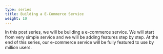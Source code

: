 ```yaml
---
type: series
title: Building a E-Commerce Service
weight: 10
---
```


In this post series, we will be building a e-commerce service. We will start from very simple service and we will be adding features step by step. At the end of this series, our e-commerce service will be fully featured to use by million users.
